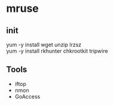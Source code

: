 # mruse

## init
yum -y install wget unzip lrzsz    
yum -y install rkhunter chkrootkit tripwire     

## Tools
* iftop
* nmon
* GoAccess
